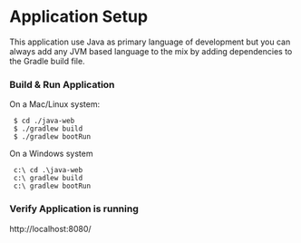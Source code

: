 # Application Setup

This application use Java as primary language of development but you can always add any JVM based
language to the mix by adding dependencies to the Gradle build file.

### Build & Run Application

On a Mac/Linux system:

```
 $ cd ./java-web
 $ ./gradlew build
 $ ./gradlew bootRun
```

On a Windows system

```
 c:\ cd .\java-web
 c:\ gradlew build
 c:\ gradlew bootRun
```

### Verify Application is running

http://localhost:8080/
